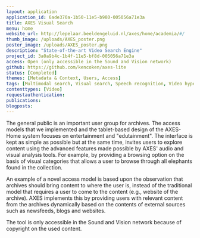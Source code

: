 ```yaml
---
layout: application
application_id: 6ade370a-1b50-11e5-b980-005056a71e3a
title: AXES Visual Search
menu: home
website_url: http://lepelaar.beeldengeluid.nl/axes/home/academia/#/
thumb_image: /uploads/AXES_poster.png
poster_image: /uploads/AXES_poster.png
description: "State-of-the-art Video Search Engine"
project_id: 3a0a9b4c-1b4f-11e5-bf8d-005056a71e3a
access: Open (only accessible in the Sound and Vision network)
github: https://github.com/kencoken/axes-lite
status: [Completed]
themes: [Metadata & Context, Users, Access]
tags: [Multimodal search, Visual search, Speech recognition, Video hyperlinking, Access models]
contenttypes: [Video]
requestauthentication: 
publications: 
blogposts: 
---
```


The general public is an important user group for archives. The access models that we implemented and the tablet-based design of the AXES-Home system focuses on entertainment and "edutainment". The interface is kept as simple as possible but at the same time, invites users to explore content using the advanced features made possible by AXES' audio and visual analysis tools. For example, by providing a browsing option on the basis of visual categories that allows a user to browse through all elephants found in the collection.

An example of a novel access model is based upon the observation that archives should bring content to where the user is, instead of the traditional model that requires a user to come to the content (e.g., website of the archive). AXES implements this by providing users with relevant content from the archives dynamically based on the contents of external sources such as newsfeeds, blogs and websites.

The tool is only accessible in the Sound and Vision network because of copyright on the used content.
